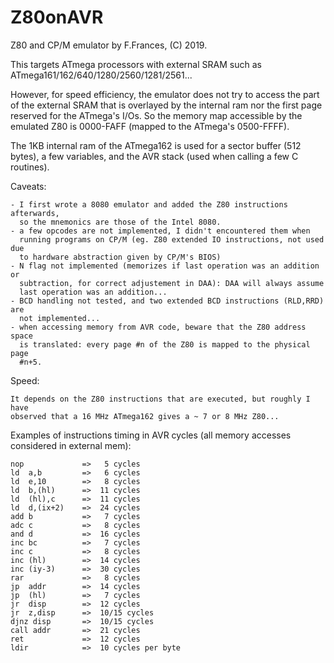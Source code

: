 # Z80onAVR

 Z80 and CP/M emulator by F.Frances, (C) 2019.

  This targets ATmega processors with external SRAM
  such as ATmega161/162/640/1280/2560/1281/2561...
    
  However, for speed efficiency, the emulator does not try to access the
  part of the external SRAM that is overlayed by the internal ram nor the
  first page reserved for the ATmega's I/Os. So the memory map accessible
  by the emulated Z80 is 0000-FAFF (mapped to the ATmega's 0500-FFFF).

  The 1KB internal ram of the ATmega162 is used for a sector buffer (512 bytes),
  a few variables, and the AVR stack (used when calling a few C routines).

  Caveats:
  
    - I first wrote a 8080 emulator and added the Z80 instructions afterwards,
      so the mnemonics are those of the Intel 8080.
    - a few opcodes are not implemented, I didn't encountered them when
      running programs on CP/M (eg. Z80 extended IO instructions, not used due
      to hardware abstraction given by CP/M's BIOS)
    - N flag not implemented (memorizes if last operation was an addition or
      subtraction, for correct adjustement in DAA): DAA will always assume
      last operation was an addition...
    - BCD handling not tested, and two extended BCD instructions (RLD,RRD) are
      not implemented...
    - when accessing memory from AVR code, beware that the Z80 address space
      is translated: every page #n of the Z80 is mapped to the physical page
      #n+5.

  Speed: 
  
    It depends on the Z80 instructions that are executed, but roughly I have
    observed that a 16 MHz ATmega162 gives a ~ 7 or 8 MHz Z80...

  Examples of instructions timing in AVR cycles (all memory accesses considered
  in external mem):

    nop             =>   5 cycles
    ld  a,b         =>   6 cycles
    ld  e,10        =>   8 cycles
    ld  b,(hl)      =>  11 cycles
    ld  (hl),c      =>  11 cycles
    ld  d,(ix+2)    =>  24 cycles
    add b           =>   7 cycles
    adc c           =>   8 cycles
    and d           =>  16 cycles
    inc bc          =>   7 cycles
    inc c           =>   8 cycles
    inc (hl)        =>  14 cycles
    inc (iy-3)      =>  30 cycles
    rar             =>   8 cycles
    jp  addr        =>  14 cycles
    jp  (hl)        =>   7 cycles
    jr  disp        =>  12 cycles
    jr  z,disp      =>  10/15 cycles
    djnz disp       =>  10/15 cycles
    call addr       =>  21 cycles
    ret             =>  12 cycles
    ldir            =>  10 cycles per byte
